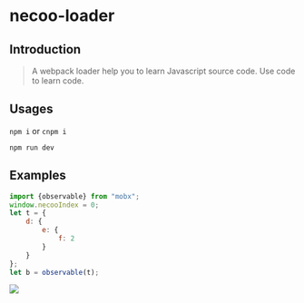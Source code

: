 # necoo-loader
## Introduction
> A webpack loader help you to learn Javascript source code. Use code to learn code.

## Usages

`npm i` or `cnpm i`

`npm run dev`


## Examples

```js
import {observable} from "mobx";
window.necooIndex = 0;
let t = {
    d: {
        e: {
            f: 2
        }
    }
};
let b = observable(t);
```
![](./doc/images/example.gif)